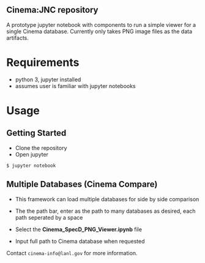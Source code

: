 ## Cinema:JNC repository

A prototype jupyter notebook with components to run a simple viewer for a single Cinema database.  Currently only takes PNG image files as the data artifacts.

# Requirements

- python 3, jupyter installed
- assumes user is familiar with jupyter notebooks

# Usage

## Getting Started

- Clone the repository
- Open jupyter

```
$ jupyter notebook
```

## Multiple Databases (Cinema Compare)

- This framework can load multiple databases for side by side comparison
- The the path bar, enter as the path to many databases as desired, each path seperated by a space 

- Select the **Cinema_SpecD_PNG_Viewer.ipynb** file
- Input full path to Cinema database when requested

Contact `cinema-info@lanl.gov` for more information.

